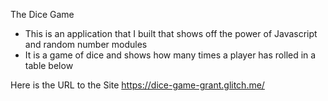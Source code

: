 The Dice Game

- This is an application that I built that shows off the power of Javascript and random number modules
- It is a game of dice and shows how many times a player has rolled in a table below

Here is the URL to the Site
https://dice-game-grant.glitch.me/